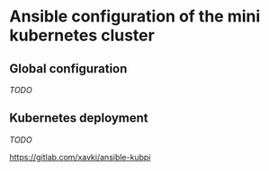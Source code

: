 # Ansible configuration of the mini kubernetes cluster

## Global configuration

*TODO*

## Kubernetes deployment

*TODO*

https://gitlab.com/xavki/ansible-kubpi

